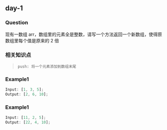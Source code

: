 ## day-1

### Question

现有一数组 arr，数组里的元素全是整数，请写一个方法返回一个新数组，使得原数组里每个值是原来的 2 倍

### 相关知识点

>     push: 将一个元素添加到数组末尾

### Example1

```js
Input: [1, 3, 5];
Output: [2, 6, 10];
```

### Example1

```js
Input: [11, 2, 5];
Output: [22, 4, 10];
```
